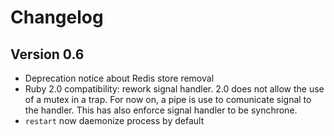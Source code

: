# Changelog

## Version 0.6

 * Deprecation notice about Redis store removal
 * Ruby 2.0 compatibility: rework signal handler. 2.0 does not allow the use of
 a mutex in a trap. For now on, a pipe is use to comunicate signal to the
 handler. This has also enforce signal handler to be synchrone.
 * `restart` now daemonize process by default
